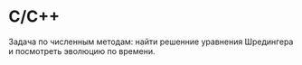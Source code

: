 # C/C++
Задача по численным методам: найти решенние уравнения Шредингера и посмотреть эволюцию по времени.

